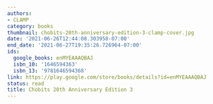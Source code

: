 ```yaml
---
authors:
- CLAMP
category: books
thumbnail: chobits-20th-anniversary-edition-3-clamp-cover.jpg
date: '2021-06-26T12:44:08.303958-07:00'
end_date: '2021-06-27T19:35:26.726964-07:00'
ids:
  google_books: enMYEAAAQBAJ
  isbn_10: '1646594363'
  isbn_13: '9781646594368'
link: https://play.google.com/store/books/details?id=enMYEAAAQBAJ
status: read
title: Chobits 20th Anniversary Edition 3
---
```

